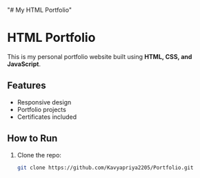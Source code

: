 "# My HTML Portfolio" 
# HTML Portfolio

This is my personal portfolio website built using **HTML, CSS, and JavaScript**.

## Features
- Responsive design
- Portfolio projects
- Certificates included

## How to Run
1. Clone the repo:
   ```bash
   git clone https://github.com/Kavyapriya2205/Portfolio.git

